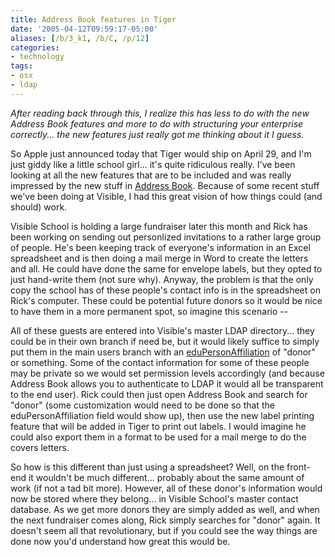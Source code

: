 ```yaml
---
title: Address Book features in Tiger
date: '2005-04-12T09:59:17-05:00'
aliases: [/b/3_k1, /b/C, /p/12]
categories:
- technology
tags:
- osx
- ldap
---
```

*After reading back through this, I realize this has less to do with the new Address Book features and more to do with
structuring your enterprise correctly...  the new features just really got me thinking about it I guess.*

So Apple just announced today that Tiger would ship on April 29, and I'm just giddy like a little school girl... it's
quite ridiculous really.  I've been looking at all the new features that are to be included and was really impressed by
the new stuff in [Address Book][].  Because of some recent stuff we've been doing at Visible, I had this great vision of
how things could (and should) work.

Visible School is holding a large fundraiser later this month and Rick has been working on sending out personlized
invitations to a rather large group of people.  He's been keeping track of everyone's information in an Excel
spreadsheet and is then doing a mail merge in Word to create the letters and all.  He could have done the same for
envelope labels, but they opted to just hand-write them (not sure why).  Anyway, the problem is that the only copy the
school has of these people's contact info is in the spreadsheet on Rick's computer.  These could be potential future
donors so it would be nice to have them in a more permanent spot, so imagine this scenario --

All of these guests are entered into Visible's master LDAP directory... they could be in their own branch if need be,
but it would likely suffice to simply put them in the main users branch with an [eduPersonAffiliation][] of "donor" or
something.  Some of the contact information for some of these people may be private so we would set permission levels
accordingly (and because Address Book allows you to authenticate to LDAP it would all be transparent to the end user).
Rick could then just open Address Book and search for "donor" (some customization would need to be done so that the
eduPersonAffiliation field would show up), then use the new label printing feature that will be added in Tiger to print
out labels.  I would imagine he could also export them in a format to be used for a mail merge to do the covers letters.

So how is this different than just using a spreadsheet?  Well, on the front-end it wouldn't be much different...
probably about the same amount of work (if not a tad bit more).  However, all of these donor's information would now be
stored where they belong... in Visible School's master contact database.  As we get more donors they are simply added as
well, and when the next fundraiser comes along, Rick simply searches for "donor" again.  It doesn't seem all that
revolutionary, but if you could see the way things are done now you'd understand how great this would be.

[address book]: https://web.archive.org/web/20050412/http://www.apple.com/macosx/features/addressbook/
[eduPersonAffiliation]: http://www.nmi-edit.org/eduPerson/draft-internet2-mace-dir-eduperson-00.html
